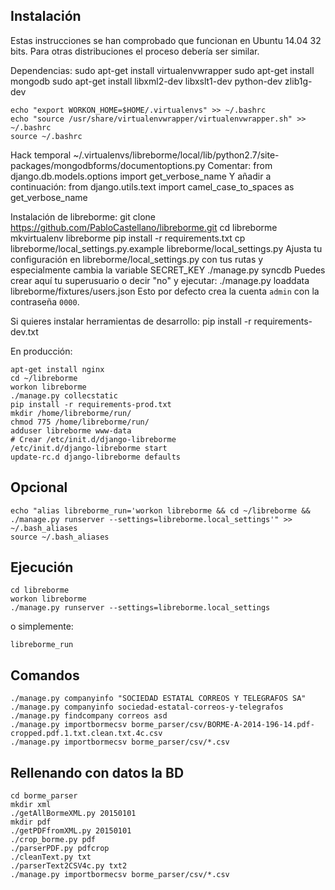 
Instalación
-----------

Estas instrucciones se han comprobado que funcionan en Ubuntu 14.04 32 bits. Para otras distribuciones el proceso debería ser similar.

Dependencias:
    sudo apt-get install virtualenvwrapper
    sudo apt-get install mongodb
    sudo apt-get install libxml2-dev libxslt1-dev python-dev zlib1g-dev

    echo "export WORKON_HOME=$HOME/.virtualenvs" >> ~/.bashrc
    echo "source /usr/share/virtualenvwrapper/virtualenvwrapper.sh" >> ~/.bashrc
    source ~/.bashrc

Hack temporal
    ~/.virtualenvs/libreborme/local/lib/python2.7/site-packages/mongodbforms/documentoptions.py
    Comentar:
    from django.db.models.options import get_verbose_name
    Y añadir a continuación:
    from django.utils.text import camel_case_to_spaces as get_verbose_name

Instalación de libreborme:
    git clone https://github.com/PabloCastellano/libreborme.git
    cd libreborme
    mkvirtualenv libreborme
    pip install -r requirements.txt
    cp libreborme/local_settings.py.example libreborme/local_settings.py
    Ajusta tu configuración en libreborme/local_settings.py con tus rutas y especialmente cambia la variable SECRET_KEY
    ./manage.py syncdb
    Puedes crear aquí tu superusuario o decir "no" y ejecutar:
    ./manage.py loaddata libreborme/fixtures/users.json
    Esto por defecto crea la cuenta `admin` con la contraseña `0000`.

Si quieres instalar herramientas de desarrollo:
    pip install -r requirements-dev.txt

En producción:

    apt-get install nginx
    cd ~/libreborme
    workon libreborme
    ./manage.py collecstatic
    pip install -r requirements-prod.txt
    mkdir /home/libreborme/run/
    chmod 775 /home/libreborme/run/
    adduser libreborme www-data
    # Crear /etc/init.d/django-libreborme
    /etc/init.d/django-libreborme start
    update-rc.d django-libreborme defaults

Opcional
--------

    echo "alias libreborme_run='workon libreborme && cd ~/libreborme && ./manage.py runserver --settings=libreborme.local_settings'" >> ~/.bash_aliases
    source ~/.bash_aliases

Ejecución
---------

    cd libreborme
    workon libreborme
    ./manage.py runserver --settings=libreborme.local_settings

o simplemente:

    libreborme_run

Comandos
--------

    ./manage.py companyinfo "SOCIEDAD ESTATAL CORREOS Y TELEGRAFOS SA"
    ./manage.py companyinfo sociedad-estatal-correos-y-telegrafos
    ./manage.py findcompany correos asd
    ./manage.py importbormecsv borme_parser/csv/BORME-A-2014-196-14.pdf-cropped.pdf.1.txt.clean.txt.4c.csv
    ./manage.py importbormecsv borme_parser/csv/*.csv

Rellenando con datos la BD
--------------------------

    cd borme_parser
    mkdir xml
    ./getAllBormeXML.py 20150101
    mkdir pdf
    ./getPDFfromXML.py 20150101
    ./crop_borme.py pdf
    ./parserPDF.py pdfcrop
    ./cleanText.py txt
    ./parserText2CSV4c.py txt2
    ./manage.py importbormecsv borme_parser/csv/*.csv
